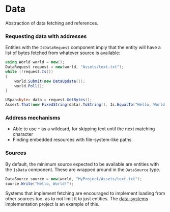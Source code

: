 # Data

Abstraction of data fetching and references.

### Requesting data with addresses

Entities with the `IsDataRequest` component imply that the entity will have a list of bytes
fetched from whatever source is available:
```csharp
using World world = new();
DataRequest request = new(world, "Assets/text.txt");
while (!request.Is())
{
    world.Submit(new DataUpdate());
    world.Poll();
}

USpan<byte> data = request.GetBytes();
Assert.That(new FixedString(data).ToString(), Is.EqualTo("Hello, World!"));
```

### Address mechanisms

* Able to use `*` as a wildcard, for skipping text until the next matching character
* Finding embedded resources with file-system-like paths

### Sources

By default, the minimum source expected to be available are entities with the `IsData` component.
These are wrapped around in the `DataSource` type.
```csharp
DataSource source = new(world, "MyProject/Assets/text.txt");
source.Write("Hello, World!");
```

Systems that implement fetching are encouraged to implement loading from other sources too,
as to not limit it to just entities. The [data-systems](https://github.com/simulation-tree/data-systems) implementation project is an example of this.
